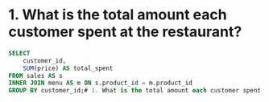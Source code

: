 # 1. What is the total amount each customer spent at the restaurant?

```sql
SELECT 
    customer_id,
    SUM(price) AS total_spent
FROM sales AS s
INNER JOIN menu AS m ON s.product_id = m.product_id
GROUP BY customer_id;# 1. What is the total amount each customer spent at the restaurant?
